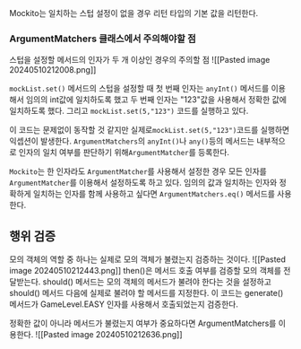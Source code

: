 Mockito는 일치하는 스텁 설정이 없을 경우 리턴 타입의 기본 값을 리턴한다.

### ArgumentMatchers 클래스에서 주의해야할 점
스텁을 설정할 메서드의 인자가 두 개 이상인 경우의 주의할 점
![[Pasted image 20240510212008.png]]

`mockList.set()` 메서드의 스텁을 설정할 때 첫 번째 인자는 `anyInt()` 메서드를 이용해서 임의의 int값에 일치하도록 했고 두 번째 인자는 "123"값을 사용해서 정확한 값에 일치하도록 했다. 
그리고 `mockList.set(5,"123")` 코드를 실행하고 있다. 

이 코드는 문제없이 동작할 것 같지만 실제로`mockList.set(5,"123")`코드를 실행하면 익셉션이 발생한다.
`ArgumentMatchers`의 `anyInt()`나 `any()`등의 메서드는 내부적으로 인자의 일치 여부를 판단하기 위해`ArgumentMatcher`를 등록한다. 

`Mockito`는 한 인자라도 `ArgumentMatcher`를 사용해서 설정한 경우 모든 인자를 `ArgumentMatcher`를 이용해서 설정하도록 하고 있다.
임의의 값과 일치하는 인자와 정확하게 일치하는 인자를 함께 사용하고 싶다면 `ArgumentMatchers.eq()` 메서드를 사용한다.

## 행위 검증
모의 객체의 역할 중 하나는 실제로 모의 객체가 불렸는지 검증하는 것이다.
![[Pasted image 20240510212443.png]]
then()은 메서드 호출 여부를 검증할 모의 객체를 전달받는다.
should() 메서드는 모의 객체의 메서드가 불려야 한다는 것을 설정하고 should() 메서드 다음에 실제로 불려야 할 메서드를 지정한다.
이 코드는 generate() 메서드가 GameLevel.EASY 인자를 사용해서 호출되었는지 검증한다.

정확한 값이 아니라 메서드가 불렸는지 여부가 중요하다면 ArgumentMatchers를 이용한다.
![[Pasted image 20240510212636.png]]

